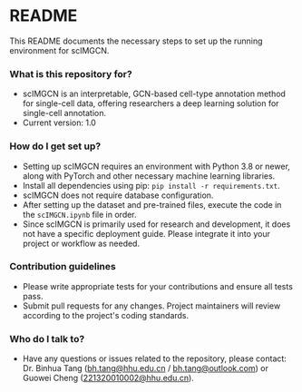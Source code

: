 # README #

This README documents the necessary steps to set up the running environment for scIMGCN.

### What is this repository for? ###

* scIMGCN is an interpretable, GCN-based cell-type annotation method for single-cell data, offering researchers a deep learning solution for single-cell annotation.
* Current version: 1.0

### How do I get set up? ###

* Setting up scIMGCN requires an environment with Python 3.8 or newer, along with PyTorch and other necessary machine learning libraries.
* Install all dependencies using pip: `pip install -r requirements.txt`.
* scIMGCN does not require database configuration.
* After setting up the dataset and pre-trained files, execute the code in the `scIMGCN.ipynb` file in order.
* Since scIMGCN is primarily used for research and development, it does not have a specific deployment guide. Please integrate it into your project or workflow as needed.

### Contribution guidelines ###

* Please write appropriate tests for your contributions and ensure all tests pass.
* Submit pull requests for any changes. Project maintainers will review according to the project's coding standards.

### Who do I talk to? ###

* Have any questions or issues related to the repository, please contact: Dr. Binhua Tang (bh.tang@hhu.edu.cn / bh.tang@outlook.com) or Guowei Cheng (221320010002@hhu.edu.cn).
